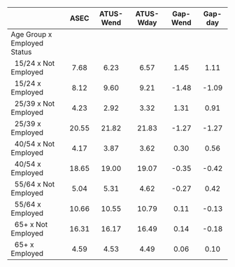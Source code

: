 
|                      |         ASEC |    ATUS-Wend |    ATUS-Wday |     Gap-Wend |      Gap-day |
| -------------------- | :----------: | :----------: | :----------: | :----------: | :----------: |
| Age Group x Employed Status |              |              |              |              |              |
| &nbsp;&nbsp;15/24 x Not Employed |         7.68 |         6.23 |         6.57 |         1.45 |         1.11 |
| &nbsp;&nbsp;15/24 x Employed |         8.12 |         9.60 |         9.21 |        -1.48 |        -1.09 |
| &nbsp;&nbsp;25/39 x Not Employed |         4.23 |         2.92 |         3.32 |         1.31 |         0.91 |
| &nbsp;&nbsp;25/39 x Employed |        20.55 |        21.82 |        21.83 |        -1.27 |        -1.27 |
| &nbsp;&nbsp;40/54 x Not Employed |         4.17 |         3.87 |         3.62 |         0.30 |         0.56 |
| &nbsp;&nbsp;40/54 x Employed |        18.65 |        19.00 |        19.07 |        -0.35 |        -0.42 |
| &nbsp;&nbsp;55/64 x Not Employed |         5.04 |         5.31 |         4.62 |        -0.27 |         0.42 |
| &nbsp;&nbsp;55/64 x Employed |        10.66 |        10.55 |        10.79 |         0.11 |        -0.13 |
| &nbsp;&nbsp;65+ x Not Employed |        16.31 |        16.17 |        16.49 |         0.14 |        -0.18 |
| &nbsp;&nbsp;65+ x Employed |         4.59 |         4.53 |         4.49 |         0.06 |         0.10 |

